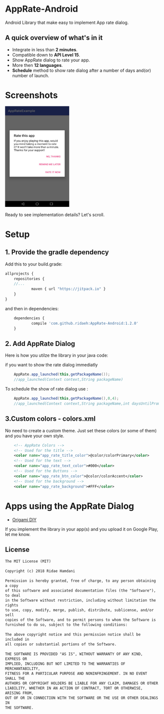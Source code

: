 # AppRate-Android

Android Library that make easy to implement App rate dialog.

## A quick overview of what's in it
 - Integrate in less than **2 minutes**.
 - Compatible down to **API Level 15**.
 - Show AppRate dialog to rate your app.
 - More then **12 languages**.
 - **Schedule** method to show rate dialog after a number of days and(or) number of launch.

# Screenshots

<img src="https://github.com/ridaeh/AppRate-Android/blob/master/rdme/apprate_dialog.jpeg" width="210" height="330"/>


Ready to see implementation details? Let's scroll.


# Setup
## 1. Provide the gradle dependency

Add this to your build.grade:
```javascript
allprojects {
    repositories {
	//...
	        maven { url "https://jitpack.io" }
	}
}
```
and then in dependencies:
```javascript
	dependencies {
	        compile 'com.github.ridaeh:AppRate-Android:1.2.0'
	}

```

## 2. Add AppRate Dialog
Here is how you utilze the library in your java code:


if you want to show the rate dialog immediatly
```java
	AppRate.app_launched(this,getPackageName());
	//app_launched(Context context,String packageName)
```
To schedule the show of rate dialog use :
```java
	AppRate.app_launched(this,getPackageName(),0,4);
	//app_launched(Context context,String packageName,int daysUntilPrompt,int lanchesUntilPrompt)
```

## 3.Custom colors - colors.xml

No need to create a custom theme. Just set these colors (or some of them) and you have your own style.
```xml
    <!-- AppRate Colors -->
    <!-- Used for the title -->
    <color name="app_rate_title_color">@color/colorPrimary</color>
    <!-- Used for the text -->
    <color name="app_rate_text_color">#000</color>
    <!-- Used for the Buttons -->
    <color name="app_rate_btn_color">@color/colorAccent</color>
    <!-- Used for the background -->
    <color name="app_rate_background">#FFF</color>
```

# Apps using the AppRate Dialog

* [Origami DIY](https://play.google.com/store/apps/details?id=com.breuhteam.origami)


<p>If you implement the library in your app(s) and you upload it on Google Play, let me know.</p>


License
--------

    The MIT License (MIT)

    Copyright (c) 2018 Ridae Hamdani
    
    Permission is hereby granted, free of charge, to any person obtaining a copy
    of this software and associated documentation files (the "Software"), to deal
    in the Software without restriction, including without limitation the rights
    to use, copy, modify, merge, publish, distribute, sublicense, and/or sell
    copies of the Software, and to permit persons to whom the Software is
    furnished to do so, subject to the following conditions:
    
    The above copyright notice and this permission notice shall be included in
    all copies or substantial portions of the Software.
    
    THE SOFTWARE IS PROVIDED "AS IS", WITHOUT WARRANTY OF ANY KIND, EXPRESS OR
    IMPLIED, INCLUDING BUT NOT LIMITED TO THE WARRANTIES OF MERCHANTABILITY,
    FITNESS FOR A PARTICULAR PURPOSE AND NONINFRINGEMENT. IN NO EVENT SHALL THE
    AUTHORS OR COPYRIGHT HOLDERS BE LIABLE FOR ANY CLAIM, DAMAGES OR OTHER
    LIABILITY, WHETHER IN AN ACTION OF CONTRACT, TORT OR OTHERWISE, ARISING FROM,
    OUT OF OR IN CONNECTION WITH THE SOFTWARE OR THE USE OR OTHER DEALINGS IN
    THE SOFTWARE.


